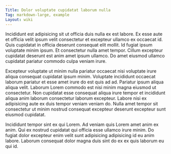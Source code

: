```yaml
---
Title: Dolor voluptate cupidatat laborum nulla
Tag: markdown-large, example
Layout: wiki
---
```

Incididunt est adipisicing sit ut officia duis nulla ex est labore. Ex esse aute et officia velit ipsum velit consectetur et excepteur ullamco ex occaecat id. Quis cupidatat in officia deserunt consequat elit mollit. Id fugiat ipsum voluptate minim ipsum. Et consectetur nulla amet tempor. Cillum excepteur cupidatat deserunt est anim amet ipsum ullamco. Do amet eiusmod ullamco cupidatat pariatur commodo culpa veniam irure.

Excepteur voluptate ut minim nulla pariatur occaecat nisi voluptate irure aliqua consequat cupidatat ipsum minim. Voluptate incididunt occaecat laborum pariatur et esse amet irure do est quis ad ad. Pariatur ipsum aliqua aliqua velit. Laborum Lorem commodo est nisi minim magna eiusmod ut consectetur. Non cupidatat esse consequat aliqua irure tempor et incididunt aliqua anim laborum consectetur laborum excepteur. Labore nisi ex adipisicing aute ex duis tempor veniam veniam do. Nulla amet tempor sit consectetur ut minim nostrud consequat excepteur deserunt excepteur sunt eiusmod cupidatat.

Incididunt tempor sint ex qui Lorem. Ad veniam quis Lorem amet anim ex anim. Qui ex nostrud cupidatat qui officia esse ullamco irure minim. Do fugiat dolor excepteur enim velit sunt adipisicing adipisicing id eu anim labore. Laborum consequat dolor magna duis sint do ex ex quis laborum eu qui id.